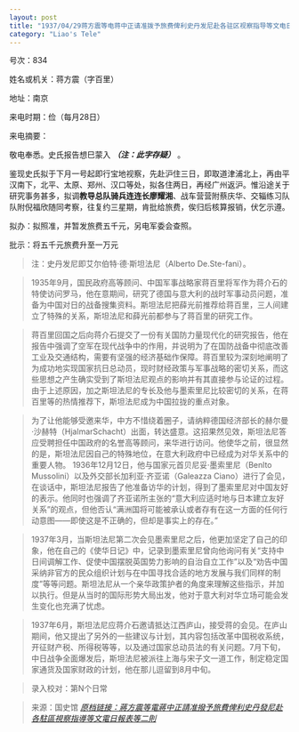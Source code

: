 ```yaml
---
layout: post
title: "1937/04/29蒋方震等电蒋中正请准拨予旅费俾利史丹发尼赴各驻区视察指导等文电日报表等二则"
category: "Liao's Tele"
---
```

号次：834

姓名或机关：蒋方震（字百里）

地址：南京

来电时期：俭（每月28日） 

来电摘要：

敬电奉悉。史氏报告想巳蒙入 ***（注：此字存疑）*** 。

鉴现史氏拟于下月一号起即行宝地视察，先赴沪住三日，即取道津浦北上，再由平汉南下，北平、太原、郑州、汉口等处，拟各住两日，再经广州返沪。惟沿途关于研究事务甚多，拟调**教导总队骑兵连连长廖耀湘**、战车营营附蔡庆华、交辎练习队队附倪福欣随同考察，往复约三星期，肯批给旅费，俟归后核算报销，伏乞示遵。

拟办：拟照准，并暂发旅费五千元，另电军委会查照。

批示：将五千元旅费升至一万元

>  注：史丹发尼即艾尔伯特·德·斯坦法尼（Alberto De.Ste-fani）。

> 1935年9月，国民政府高等顾问、中国军事战略家蒋百里将军作为蒋介石的特使访问罗马，他在意期间，研究了德国与意大利的战时军事动员问题，准备为中国对日的战备搜集资料。斯坦法尼把薛光前推荐给蒋百里，三人间建立了特殊的关系，斯坦法尼和薛光前都参与了蒋百里的研究工作。

> 蒋百里回国之后向蒋介石提交了一份有关国防力量现代化的研究报告，他在报告中强调了空军在现代战争中的作用，并说明为了在国防战备中彻底改善工业及交通结构，需要有坚强的经济基础作保障。蒋百里较为深刻地阐明了为成功地实现国家抗日总动员，现时财经政策与军事战略的密切关系，而这些思想之产生确实受到了斯坦法尼观点的影响并有其直接参与论证的过程。由于上述原因，加之斯坦法尼的专长及他与墨索里尼比较密切的关系，在蒋百里等的热情推荐下，斯坦法尼成为中国拉拢的重点对象。

> 为了让他能够受邀来华，中方不惜绕着圈子，请纳粹德国经济部长的赫尔曼·沙赫特（HjalmarSchacht）出面，转达盛意。这招果然见效，斯坦法尼答应受聘担任中国政府的名誉高等顾问，来华进行访问。他使华之前，很显然的是，斯坦法尼因自己的特殊地位，在意大利政府中已经成为对华关系中的重要人物。 1936年12月12日，他与国家元首贝尼妥·墨索里尼（Benlto Mussolini）以及外交部长加利亚·齐亚诺（Galeazza Ciano）进行了会见，在谈话中，斯坦法尼报告了他准备访华的计划，得到了墨索里尼对中国友好的表示。他同时也强调了齐亚诺所主张的“意大利应适时地与日本建立友好关系”的观点，但他否认“满洲国将可能被承认或者存有在这一方面的任何行动意图——即使这是不正确的，但却是事实上的存在。”

> 1937年3月，当斯坦法尼第二次会见墨索里尼之后，他更加坚定了自己的印象，他在自己的《使华日记》中，记录到墨索里尼曾向他询问有关“支持中日间调解工作、促使中国摆脱英国势力影响的自治自立工作”以及“劝告中国采纳非官方的民众组织计划与在中国寻找合适的地方发展与我们同样的制度”等等问题。斯坦法尼从一个亲华政策护者的角度来理解这些指示，并加以执行。但是从当时的国际形势大局出发，他对于意大利对华立场可能会发生变化也充满了忧虑。  

> 1937年6月，斯坦法尼应蒋介石邀请抵达江西庐山，接受蒋的会见。在庐山期间，他又提出了另外的一些建议与计划，其内容包括改革中国税收系统，开征财产税、所得税等等，以及通过国家总动员法的有关问题。7月下旬，中日战争全面爆发后，斯坦法尼被派往上海与宋子文一道工作，制定稳定国家通货及国家财政的计划，他在那儿逗留到8月中旬。

> 录入校对：第N个日常

> 来源：国史馆 [*原档链接：蔣方震等電蔣中正請准撥予旅費俾利史丹發尼赴各駐區視察指導等文電日報表等二則*](https://ahonline.drnh.gov.tw/index.php?act=Display/image/5894489In3AfZi#36l)